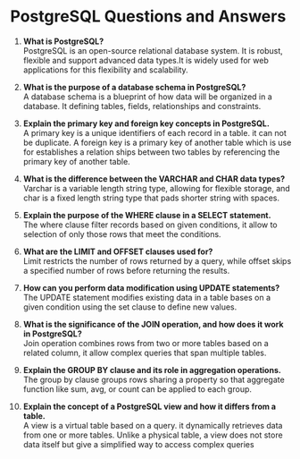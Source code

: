 # PostgreSQL Questions and Answers

1. **What is PostgreSQL?**  
   PostgreSQL is an open-source relational database system. It is robust, flexible and support advanced data types.It is widely used for web applications for this flexibility and scalability.

2. **What is the purpose of a database schema in PostgreSQL?**  
   A database schema is a blueprint of how data will be organized in a database. It defining tables, fields, relationships and constraints.

3. **Explain the primary key and foreign key concepts in PostgreSQL.**  
   A primary key is a unique identifiers of each record in a table. it can not be duplicate. A foreign key is a primary key of another table which is use for establishes a relation ships between two tables by referencing the primary key of another table.

4. **What is the difference between the VARCHAR and CHAR data types?**  
   Varchar is a variable length string type, allowing for flexible storage, and char is a fixed length string type that pads shorter string with spaces.

5. **Explain the purpose of the WHERE clause in a SELECT statement.**  
   The where clause filter records based on given conditions, it allow to selection of only those rows that meet the conditions.

6. **What are the LIMIT and OFFSET clauses used for?**  
   Limit restricts the number of rows returned by a query, while offset skips a specified number of rows before returning the results.

7. **How can you perform data modification using UPDATE statements?**  
   The UPDATE statement modifies existing data in a table bases on a given condition using the set clause to define new values.

8. **What is the significance of the JOIN operation, and how does it work in PostgreSQL?**  
   Join operation combines rows from two or more tables based on a related column, it allow complex queries that span multiple tables.

9. **Explain the GROUP BY clause and its role in aggregation operations.**  
   The group by clause groups rows sharing a property so that aggregate function like sum, avg, or count can be applied to each group.

10. **Explain the concept of a PostgreSQL view and how it differs from a table.**  
    A view is a virtual table based on a query. it dynamically retrieves data from one or more tables. Unlike a physical table, a view does not store data itself but give a simplified way to access complex queries
